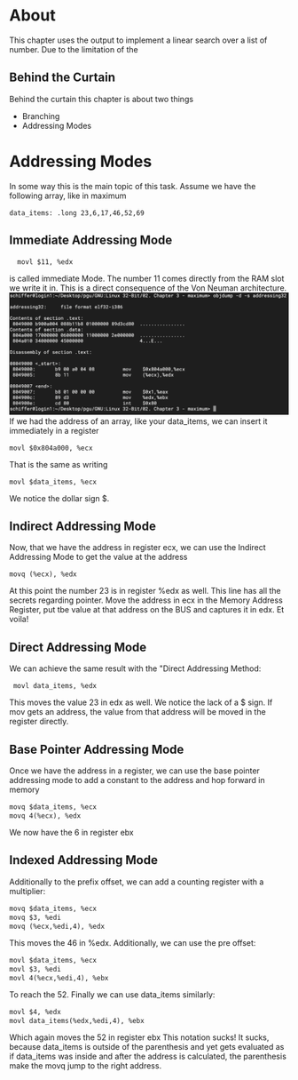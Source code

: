 # About
This chapter uses the output to implement a linear search over a list of
number. Due to the limitation of the 


## Behind the Curtain
Behind the curtain this chapter is about two things
- Branching
- Addressing Modes

# Addressing Modes
In some way this is the main topic of this task.
Assume we have the following array, like in maximum
```
data_items: .long 23,6,17,46,52,69
```
## Immediate Addressing Mode
```
  movl $11, %edx
```
is called immediate Mode. The number 11 comes directly from the RAM slot we write it in. This is a direct consequence of the Von Neuman architecture. 
![alt text](https://github.com/MarekSchiffer/pgu/blob/main/GNU%3ALinux%2032-Bit/02.%20Chapter%203%20-%20maximum/Screenshots/Addressing32.png)
If we had the address of an array, like your data\_items, we can insert it immediately in a register
```
movl $0x804a000, %ecx
```
That is the same as writing
```
movl $data_items, %ecx
```
We notice the dollar sign $.
## Indirect Addressing Mode
Now, that we have the address in register ecx, we can
use the Indirect Addressing Mode to get the value at the address
```
movq (%ecx), %edx
```
At this point the number 23 is in register %edx as well. 
This line has all the secrets regarding pointer. Move the
address in ecx in the Memory Address Register, put
tbe value at that address on the BUS and captures it in edx.
Et voila!
## Direct Addressing Mode
We can achieve the same result with the "Direct Addressing Method:
```
 movl data_items, %edx
```
This moves the value 23 in edx as well. 
We notice the lack of a $ sign. If mov gets an address,
the value from that address will be moved in the register
directly.
## Base Pointer Addressing Mode
Once we have the address in a register, we can use the base
pointer addressing mode to add a constant to the address and
hop forward in memory
```
movq $data_items, %ecx
movq 4(%ecx), %edx
```
We now have the 6 in register ebx
## Indexed Addressing Mode
Additionally to the prefix offset, we can add a counting register with a multiplier:
```
movq $data_items, %ecx
movq $3, %edi
movq (%ecx,%edi,4), %edx
```
This moves the 46 in %edx. Additionally, we can use the pre offset:
```
movl $data_items, %ecx
movl $3, %edi
movl 4(%ecx,%edi,4), %ebx
```
To reach the 52. Finally we can use data\_items similarly:
```
movl $4, %edx
movl data_items(%edx,%edi,4), %ebx
```
Which again moves the 52 in register ebx
This notation sucks! It sucks, because data\_items is outside of the parenthesis and yet gets evaluated as if data\_items was inside and after the address is calculated, the parenthesis make the movq jump to the right address. 







